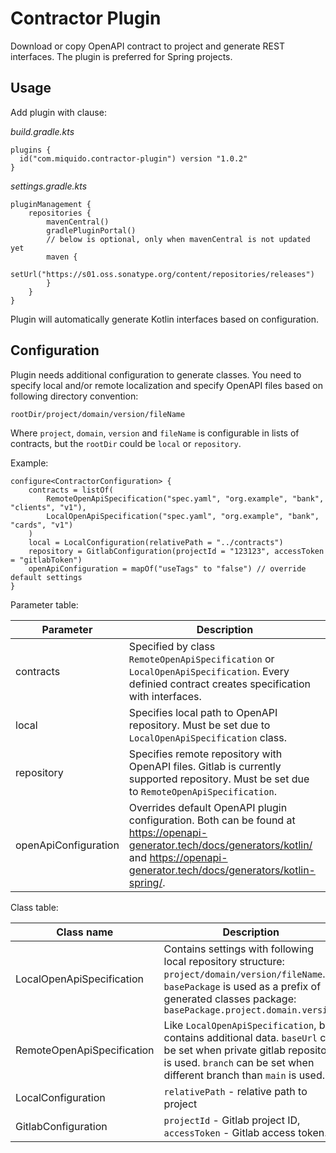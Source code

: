 # Contractor Plugin

Download or copy OpenAPI contract to project and generate REST interfaces. The plugin is preferred for Spring projects.

## Usage

Add plugin with clause:

*build.gradle.kts*

```
plugins {
  id("com.miquido.contractor-plugin") version "1.0.2"
}
```

*settings.gradle.kts*

```
pluginManagement {
    repositories {
        mavenCentral()
        gradlePluginPortal()
        // below is optional, only when mavenCentral is not updated yet
        maven {
            setUrl("https://s01.oss.sonatype.org/content/repositories/releases")
        }
    }
}
```

Plugin will automatically generate Kotlin interfaces based on configuration.

## Configuration

Plugin needs additional configuration to generate classes. You need to specify local and/or remote localization and
specify OpenAPI files based on following directory convention:

`rootDir/project/domain/version/fileName`

Where `project`, `domain`, `version` and `fileName` is configurable in lists of contracts, but the `rootDir` could
be `local` or `repository`.

Example:

```
configure<ContractorConfiguration> {
    contracts = listOf(
        RemoteOpenApiSpecification("spec.yaml", "org.example", "bank", "clients", "v1"),
        LocalOpenApiSpecification("spec.yaml", "org.example", "bank", "cards", "v1")
    )
    local = LocalConfiguration(relativePath = "../contracts")
    repository = GitlabConfiguration(projectId = "123123", accessToken = "gitlabToken")
    openApiConfiguration = mapOf("useTags" to "false") // override default settings
}

```

Parameter table:

| Parameter            | Description                                                                                                                                                                                    |
|----------------------|------------------------------------------------------------------------------------------------------------------------------------------------------------------------------------------------|
| contracts            | Specified by class `RemoteOpenApiSpecification` or `LocalOpenApiSpecification`. Every definied contract creates specification with interfaces.                                                 |
| local                | Specifies local path to OpenAPI repository. Must be set due to `LocalOpenApiSpecification` class.                                                                                              |
| repository           | Specifies remote repository with OpenAPI files. Gitlab is currently supported repository. Must be set due to `RemoteOpenApiSpecification`.                                                     |
| openApiConfiguration | Overrides default OpenAPI plugin configuration. Both can be found at https://openapi-generator.tech/docs/generators/kotlin/ and https://openapi-generator.tech/docs/generators/kotlin-spring/. |

Class table:

| Class name                 | Description                                                                                                                                                                                            |
|----------------------------|--------------------------------------------------------------------------------------------------------------------------------------------------------------------------------------------------------|
| LocalOpenApiSpecification  | Contains settings with following local repository structure: ``project/domain/version/fileName``. `basePackage` is used as a prefix of generated classes package: `basePackage.project.domain.version` |
| RemoteOpenApiSpecification | Like `LocalOpenApiSpecification`, but contains additional data. `baseUrl` can be set when private gitlab repository is used. `branch` can be set when different branch than `main` is used.            |
| LocalConfiguration         | `relativePath` - relative path to project                                                                                                                                                              |
| GitlabConfiguration        | `projectId` - Gitlab project ID, `accessToken` - Gitlab access token.                                                                                                                                  |
